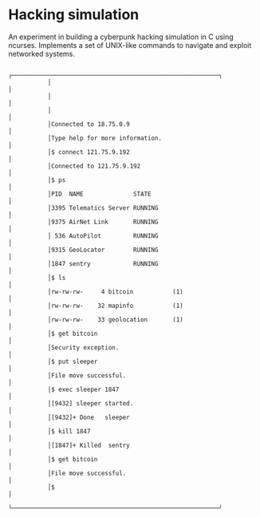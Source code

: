 # Hacking simulation

An experiment in building a cyberpunk hacking simulation in C using ncurses.
Implements a set of UNIX-like commands to navigate and exploit networked systems.


               ┌──────────────────────────────────────────────────────────┐
               │                                                          │
               │                                                          │
               │                                                          │
               │Connected to 18.75.0.9                                    │
               │Type help for more information.                           │
               │$ connect 121.75.9.192                                    │
               │Connected to 121.75.9.192                                 │
               │$ ps                                                      │
               │PID  NAME              STATE                              │
               │3395 Telematics Server RUNNING                            │
               │9375 AirNet Link       RUNNING                            │
               │ 536 AutoPilot         RUNNING                            │
               │9315 GeoLocator        RUNNING                            │
               │1847 sentry            RUNNING                            │
               │$ ls                                                      │
               │rw-rw-rw-     4 bitcoin           (1)                     │
               │rw-rw-rw-    32 mapinfo           (1)                     │
               │rw-rw-rw-    33 geolocation       (1)                     │
               │$ get bitcoin                                             │
               │Security exception.                                       │
               │$ put sleeper                                             │
               │File move successful.                                     │
               │$ exec sleeper 1847                                       │
               │[9432] sleeper started.                                   │
               │[9432]+ Done   sleeper                                    │
               │$ kill 1847                                               │
               │[1847]+ Killed  sentry                                    │
               │$ get bitcoin                                             │
               │File move successful.                                     │
               │$                                                         │
               └──────────────────────────────────────────────────────────┘

